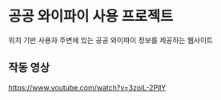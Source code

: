 # 공공 와이파이 사용 프로젝트  
위치 기반 사용자 주변에 있는 공공 와이파이 정보를 제공하는 웹사이트

## 작동 영상
https://www.youtube.com/watch?v=3zoiL-2PllY
